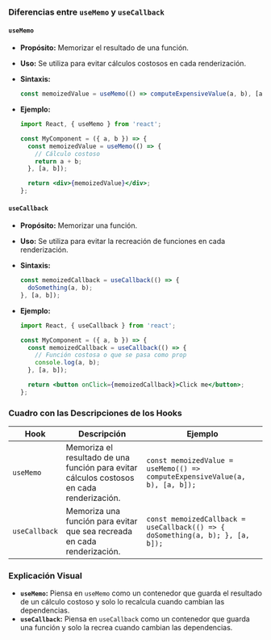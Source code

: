 ### Diferencias entre `useMemo` y `useCallback`

#### `useMemo`

- **Propósito:** Memorizar el resultado de una función.
- **Uso:** Se utiliza para evitar cálculos costosos en cada renderización.
- **Sintaxis:**

  ```jsx
  const memoizedValue = useMemo(() => computeExpensiveValue(a, b), [a, b]);
  ```

- **Ejemplo:**

  ```jsx
  import React, { useMemo } from 'react';

  const MyComponent = ({ a, b }) => {
    const memoizedValue = useMemo(() => {
      // Cálculo costoso
      return a + b;
    }, [a, b]);

    return <div>{memoizedValue}</div>;
  };
  ```

#### `useCallback`

- **Propósito:** Memorizar una función.
- **Uso:** Se utiliza para evitar la recreación de funciones en cada renderización.
- **Sintaxis:**

  ```jsx
  const memoizedCallback = useCallback(() => {
    doSomething(a, b);
  }, [a, b]);
  ```

- **Ejemplo:**

  ```jsx
  import React, { useCallback } from 'react';

  const MyComponent = ({ a, b }) => {
    const memoizedCallback = useCallback(() => {
      // Función costosa o que se pasa como prop
      console.log(a, b);
    }, [a, b]);

    return <button onClick={memoizedCallback}>Click me</button>;
  };
  ```

### Cuadro con las Descripciones de los Hooks

| Hook      | Descripción                                                                                      | Ejemplo                                                                                                                  |
|-----------|--------------------------------------------------------------------------------------------------|--------------------------------------------------------------------------------------------------------------------------|
| `useMemo` | Memoriza el resultado de una función para evitar cálculos costosos en cada renderización.         | `const memoizedValue = useMemo(() => computeExpensiveValue(a, b), [a, b]);`                                              |
| `useCallback` | Memoriza una función para evitar que sea recreada en cada renderización.                      | `const memoizedCallback = useCallback(() => { doSomething(a, b); }, [a, b]);`                                            |

### Explicación Visual

- **`useMemo`:** Piensa en `useMemo` como un contenedor que guarda el resultado de un cálculo costoso y solo lo recalcula cuando cambian las dependencias.
- **`useCallback`:** Piensa en `useCallback` como un contenedor que guarda una función y solo la recrea cuando cambian las dependencias.
